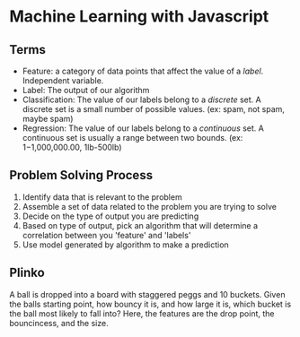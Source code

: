 # Machine Learning with Javascript

## Terms

- Feature: a category of data points that affect the value of a _label_. Independent variable.
- Label: The output of our algorithm
- Classification: The value of our labels belong to a _discrete_ set. A discrete set is a small number of possible values. (ex: spam, not spam, maybe spam)
- Regression: The value of our labels belong to a _continuous_ set. A continuous set is usually a range between two bounds. (ex: $1-$1,000,000.00, 1lb-500lb)

## Problem Solving Process

1. Identify data that is relevant to the problem
2. Assemble a set of data related to the problem you are trying to solve
3. Decide on the type of output you are predicting
4. Based on type of output, pick an algorithm that will determine a correlation between you 'feature' and 'labels'
5. Use model generated by algorithm to make a prediction

## Plinko

A ball is dropped into a board with staggered peggs and 10 buckets. Given the balls starting point, how bouncy it is, and how large it is, which bucket is the ball most likely to fall into? Here, the features are the drop point, the bouncincess, and the size.
